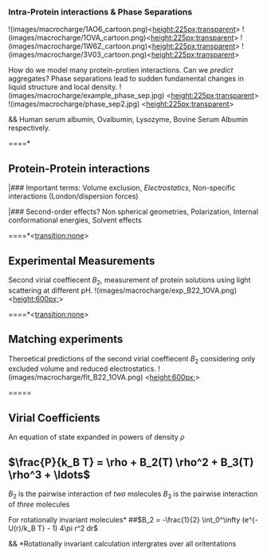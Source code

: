 ### Intra-Protein interactions & Phase Separations
!(images/macrocharge/1AO6_cartoon.png)<<height:225px;transparent>> 
!(images/macrocharge/1OVA_cartoon.png)<<height:225px;transparent>> 
!(images/macrocharge/1W6Z_cartoon.png)<<height:225px;transparent>> 
!(images/macrocharge/3V03_cartoon.png)<<height:225px;transparent>>

How do we model many protein-protien interactions.
Can we *predict* aggregates? Phase separations lead to sudden 
fundamental changes in liquid structure and local density.
!(images/macrocharge/example_phase_sep.jpg) <<height:225px;transparent>> 
!(images/macrocharge/phase_sep2.jpg) <<height:225px;transparent>> 

&& Human serum albumin, Ovalbumin, Lysozyme, Bovine Serum Albumin respectively.

====*

## Protein-Protein interactions 

|### Important terms:
Volume exclusion, *Electrostatics*, 
Non-specific interactions (London/dispersion forces)

|### Second-order effects?
Non spherical geometries, Polarization,
Internal conformational energies, Solvent effects

====*<<transition:none>>

## Experimental Measurements
Second virial coeffiecent $B_{2}$, measurement of 
protein solutions using light scattering at different pH.
!(images/macrocharge/exp_B22_1OVA.png) <<height:600px;>>

====*<<transition:none>>

## Matching experiments
Theroetical predictions of the second virial coeffiecent $B_{2}$
considering only excluded volume and reduced electrostatics.
!(images/macrocharge/fit_B22_1OVA.png) <<height:600px;>>

=====

## Virial Coefficients

An equation of state expanded in powers of density $\rho$
## $\frac{P}{k_B T} = \rho + B_2(T) \rho^2 + B_3(T) \rho^3 + \ldots$
$B_2$ is the pairwise interaction of _two_ molecules
$B_3$ is the pairwise interaction of _three_ molecules

For rotationally invariant molecules*
##$B_2 = -\frac{1}{2} \int_0^\infty (e^{-U(r)/k_B T} - 1) 4\pi r^2 dr$

&& *Rotationally invariant calculation intergrates over all oritentations
